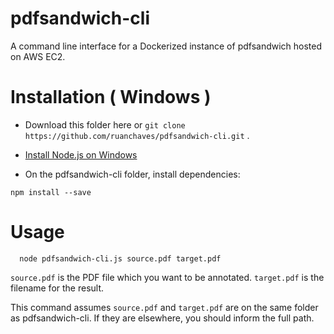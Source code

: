 # pdfsandwich-cli
A command line interface for a Dockerized instance of pdfsandwich hosted on AWS EC2.

# Installation ( Windows )

* Download this folder here or `git clone https://github.com/ruanchaves/pdfsandwich-cli.git` .

* [Install Node.js on Windows](https://www.guru99.com/download-install-node-js.html)

* On the pdfsandwich-cli folder, install dependencies:

```
npm install --save
```

# Usage


```
  node pdfsandwich-cli.js source.pdf target.pdf
```

`source.pdf` is the PDF file which you want to be annotated.
`target.pdf` is the filename for the result.

This command assumes `source.pdf` and `target.pdf` are on the same folder as pdfsandwich-cli. 
If they are elsewhere, you should inform the full path.

